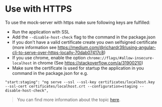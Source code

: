 # Use with HTTPS

To use the mock-server with https make sure following keys are fulfilled:

- Run the application with SSL
- Add the `--disable-host-check` flag to the command in the package.json
- If you don't have a valid certificate create you own selfsigned certificate (more information see https://medium.com/@richardr39/using-angular-cli-to-serve-over-https-locally-70dab07417c8)
- If you use chrome, enable the option `chrome://flags/#allow-insecure-localhost` in chrome (See https://stackoverflow.com/a/31900210)
- Make sure the certificate is used for startup the application in you command in the package.json for e.g.

```
"start:staging": "ng serve --ssl --ssl-key certificates/localhost.key --ssl-cert certificates/localhost.crt --configuration=staging --disable-host-check",
```

> You can find more information about the topic [here](https://mswjs.io/docs/recipes/using-local-https).

